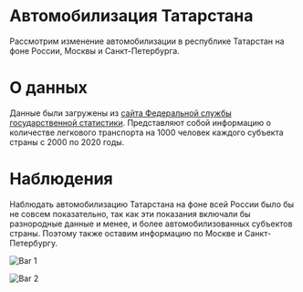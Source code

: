 # Автомобилизация Татарстана
Рассмотрим изменение автомобилизации в республике Татарстан на фоне России, Москвы и Санкт-Петербурга. 

# О данных
Данные были загружены из [сайта Федеральной службы государственной статистики](https://rosstat.gov.ru/folder/23455). Представляют собой информацию о количестве легкового транспорта на 1000 человек каждого субъекта страны с 2000 по 2020 годы. 

# Наблюдения
Наблюдать автомобилизацию Татарстана на фоне всей России было бы не совсем показательно, так как эти показания включали бы разнородные данные и менее, и более автомобилизованных субъектов страны. Поэтому также оставим информацию по Москве и Санкт-Петербургу. 

![Bar 1](https://github.com/bulatibrr/cars-in-tatarstan/tree/main/data/bar1.png)

![Bar 2](https://github.com/bulatibrr/cars-in-tatarstan/tree/main/data/bar2.png)
